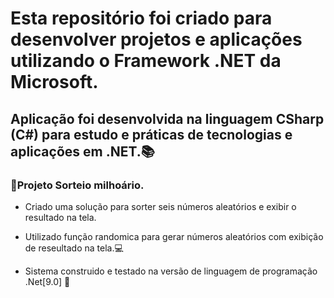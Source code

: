 # Esta repositório foi criado para desenvolver projetos e aplicações utilizando o Framework .NET da Microsoft.

## Aplicação foi desenvolvida na linguagem CSharp (C#) para estudo e práticas de tecnologias e aplicações em .NET.📚

### 📌Projeto Sorteio milhoário.
- Criado uma solução para sorter seis números aleatórios e exibir o resultado na tela.

- Utilizado função randomica para gerar números aleatórios com exibição de reseultado na tela.💻 

- Sistema construido e testado na versão de linguagem de programação .Net[9.0] 🚀
